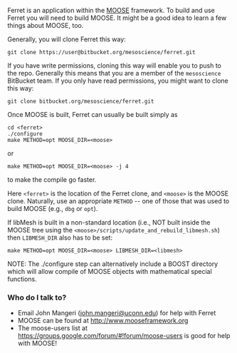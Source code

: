 Ferret is an application within the [MOOSE](http://mooseframework.org) framework.
To build and use Ferret you will need to build MOOSE.
It might be a good idea to learn a few things about MOOSE, too.

Generally, you will clone Ferret this way:
```
git clone https://user@bitbucket.org/mesoscience/ferret.git
```
If you have write permissions, cloning this way will enable you to push to the repo.
Generally this means that you are a member of the `mesoscience` BitBucket team.
If you only have read permissions, you might want to clone this way:
```
git clone bitbucket.org/mesoscience/ferret.git
```

Once MOOSE is built, Ferret can usually be built simply as
```
cd <ferret>
./configure
make METHOD=opt MOOSE_DIR=<moose>
```
or
```
make METHOD=opt MOOSE_DIR=<moose> -j 4
```
to make the compile go faster. 

Here `<ferret>` is the location of the Ferret clone, and `<moose>` is the MOOSE clone.
Naturally, use an appropriate `METHOD` -- one of those that was used to build MOOSE
(e.g., `dbg` or `opt`).

If libMesh is built in a non-standard location (i.e., NOT built inside the MOOSE tree 
using the `<moose>/scripts/update_and_rebuild_libmesh.sh`) then `LIBMESH_DIR` also has 
to be set:
```
make METHOD=opt MOOSE_DIR=<moose> LIBMESH_DIR=<libmesh>
```
NOTE: The ./configure step can alternatively include a BOOST directory which will allow compile of MOOSE objects with mathematical special functions.


### Who do I talk to? ###

* Email John Mangeri (john.mangeri@uconn.edu) for help with Ferret
* MOOSE can be found at http://www.mooseframework.org
* The moose-users list at https://groups.google.com/forum/#!forum/moose-users is good for help with MOOSE!